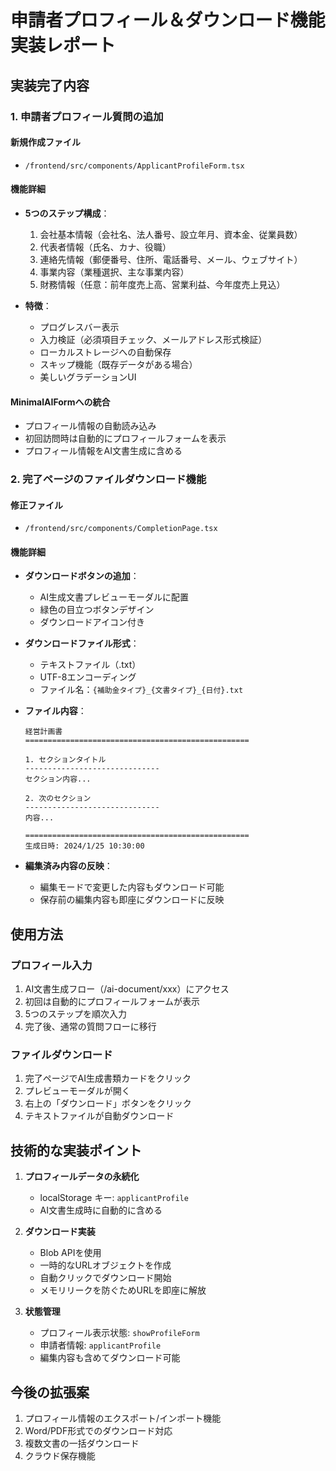 # 申請者プロフィール＆ダウンロード機能実装レポート

## 実装完了内容

### 1. 申請者プロフィール質問の追加

#### 新規作成ファイル
- `/frontend/src/components/ApplicantProfileForm.tsx`

#### 機能詳細
- **5つのステップ構成**：
  1. 会社基本情報（会社名、法人番号、設立年月、資本金、従業員数）
  2. 代表者情報（氏名、カナ、役職）
  3. 連絡先情報（郵便番号、住所、電話番号、メール、ウェブサイト）
  4. 事業内容（業種選択、主な事業内容）
  5. 財務情報（任意：前年度売上高、営業利益、今年度売上見込）

- **特徴**：
  - プログレスバー表示
  - 入力検証（必須項目チェック、メールアドレス形式検証）
  - ローカルストレージへの自動保存
  - スキップ機能（既存データがある場合）
  - 美しいグラデーションUI

#### MinimalAIFormへの統合
- プロフィール情報の自動読み込み
- 初回訪問時は自動的にプロフィールフォームを表示
- プロフィール情報をAI文書生成に含める

### 2. 完了ページのファイルダウンロード機能

#### 修正ファイル
- `/frontend/src/components/CompletionPage.tsx`

#### 機能詳細
- **ダウンロードボタンの追加**：
  - AI生成文書プレビューモーダルに配置
  - 緑色の目立つボタンデザイン
  - ダウンロードアイコン付き

- **ダウンロードファイル形式**：
  - テキストファイル（.txt）
  - UTF-8エンコーディング
  - ファイル名：`{補助金タイプ}_{文書タイプ}_{日付}.txt`

- **ファイル内容**：
  ```
  経営計画書
  ==================================================

  1. セクションタイトル
  ------------------------------
  セクション内容...

  2. 次のセクション
  ------------------------------
  内容...

  ==================================================
  生成日時: 2024/1/25 10:30:00
  ```

- **編集済み内容の反映**：
  - 編集モードで変更した内容もダウンロード可能
  - 保存前の編集内容も即座にダウンロードに反映

## 使用方法

### プロフィール入力
1. AI文書生成フロー（/ai-document/xxx）にアクセス
2. 初回は自動的にプロフィールフォームが表示
3. 5つのステップを順次入力
4. 完了後、通常の質問フローに移行

### ファイルダウンロード
1. 完了ページでAI生成書類カードをクリック
2. プレビューモーダルが開く
3. 右上の「ダウンロード」ボタンをクリック
4. テキストファイルが自動ダウンロード

## 技術的な実装ポイント

1. **プロフィールデータの永続化**
   - localStorage キー: `applicantProfile`
   - AI文書生成時に自動的に含める

2. **ダウンロード実装**
   - Blob APIを使用
   - 一時的なURLオブジェクトを作成
   - 自動クリックでダウンロード開始
   - メモリリークを防ぐためURLを即座に解放

3. **状態管理**
   - プロフィール表示状態: `showProfileForm`
   - 申請者情報: `applicantProfile`
   - 編集内容も含めてダウンロード可能

## 今後の拡張案
1. プロフィール情報のエクスポート/インポート機能
2. Word/PDF形式でのダウンロード対応
3. 複数文書の一括ダウンロード
4. クラウド保存機能